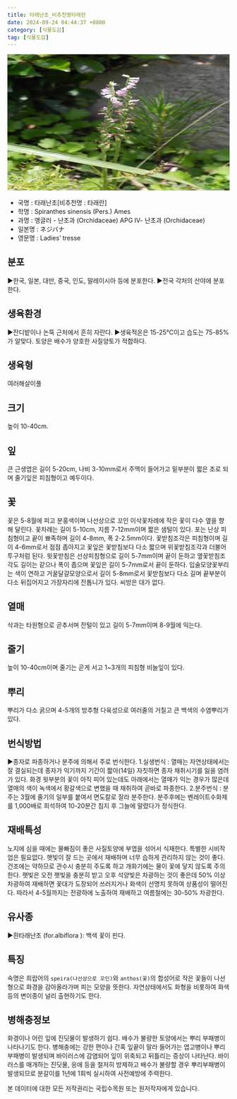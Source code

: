 ```yaml
---
title: 타래난초_비추천명타래란
date: 2024-09-24 04:44:37 +0800
category: [식물도감]
tag: [식물도감]
---
```




![타래난초[비추천명 : 타래란]](/assets/img/fileUpload/plants/basic/Orchidaceae/Spiranthes/15372/15372_20160817140510099files_th2.jpg)
- 국명 : 타래난초[비추천명 : 타래란]
- 학명 : Spiranthes sinensis (Pers.) Ames
- 과명 : 앵글러 - 난초과 (Orchidaceae) APG Ⅳ- 난초과 (Orchidaceae)
- 일본명 : ネジバナ
- 영문명 : Ladies’ tresse


## 분포
▶한국, 일본, 대만, 중국, 인도, 말레이시아 등에 분포한다. 
▶전국 각처의 산야에 분포한다.
## 생육환경
▶잔디밭이나 논뚝 근처에서 흔히 자란다.
▶생육적온은 15-25℃이고 습도는 75-85%가 알맞다. 토양은 배수가 양호한 사질양토가 적합하다.
## 생육형
여러해살이풀
## 크기
높이 10-40cm.
## 잎
큰 근생엽은 길이 5-20cm, 나비 3-10mm로서 주맥이 들어가고 밑부분이 짧은 초로 되며 줄기잎은 피침형이고 예두이다.
## 꽃
꽃은 5-8월에 피고 분홍색이며 나선상으로 꼬인 이삭꽃차례에 작은 꽃이 다수 옆을 향해 달린다. 꽃차례는 길이 5-10cm, 지름 7-12mm이며 짧은 샘털이 있다. 포는 난상 피침형이고 끝이 뾰족하며 길이 4-8mm, 폭 2-2.5mm이다. 꽃받침조각은 피침형이며 길이 4-6mm로서 점점 좁아지고 꽃잎은 꽃받침보다 다소 짧으며 위꽃받침조각과 더불어 투구처럼 된다. 윗꽃받침은 선상피침형으로 길이 5-7mm이며 끝이 둔하고 옆꽃받침조각도 길이는 같으나 폭이 좁으며 꽃잎은 길이 5-7mm로서 끝이 둔하다. 입술모양꽃부리는 색이 연하고 거꿀달걀모양으로서 길이 5-8mm로서 꽃받침보다 다소 길며 끝부분이 다소 뒤집어지고 가장자리에 잔톱니가 있다. 씨방은 대가 없다.
## 열매
삭과는 타원형으로 곧추서며 잔털이 있고 길이 5-7mm이며 8-9월에 익는다.
## 줄기
높이 10-40cm이며 줄기는 곧게 서고 1~3개의 피침형 비늘잎이 있다.
## 뿌리
뿌리가 다소 굵으며 4-5개의 방추형 다육성으로 여러줄의 거칠고 큰 백색의 수염뿌리가 있다.
## 번식방법
▶종자로 파종하거나 분주에 의해서 주로 번식한다. 
1.실생번식 : 열매는 자연상태에서는 잘 결실되는데 종자가 익기까지 기간이 짧아(14일) 자칫하면 종자 채취시기를 잃을 염려가 있다. 화경 윗부분의 꽃이 아직 피어 있는데도 아래에서는 열매가 익는 경우가 많은데 열매의 색이 녹색에서 황갈색으로 변했을 때 채취하여 곧바로 파종한다. 
2.분주번식 : 분주는 3월에 줄기의 일부를 붙여서 면도칼로 잘라 분주한다. 분주후에는 벤레이트수화제를 1,000배로 희석하여 10-20분간 침지 후 그늘에 말렸다가 정식한다.
## 재배특성
노지에 심을 때에는 물빠짐이 좋은 사질토양에 부엽을 섞어서 식재한다. 특별한 시비작업은 필요없다. 햇빛이 잘 드는 곳에서 재배하며 너무 습하게 관리하지 않는 것이 좋다. 건조에는 약하므로 관수시 충분히 주도록 하고 개화기에는 물이 꽃에 닿지 않도록 주의한다. 햇빛은 오전 햇빛을 충분히 받고 오후 석양빛은 차광하는 것이 좋은데 50% 이상 차광하여 재배하면 꽃대가 도장되어 쓰러지거나 화색이 선명치 못하여 상품성이 떨어진다. 따라서 4-5월까지는 전광하에 노출하여 재배하고 여름철에는 30-50% 차광한다.
## 유사종
▶흰타래난초 (for.albiflora ): 백색 꽃이 핀다.
## 특징
속명은 희랍어의 `speira(나선상으로 꼬인)`와 `anthos(꽃)`의 합성어로 작은 꽃들이 나선형으로 화경을 감아올라가며 피는 모양을 뜻한다. 자연상태에서도 화형을 비롯하여 화색 등의 변이종이 널리 출현하기도 한다.
## 병해충정보
화경이나 어린 잎에 진딧물이 발생하기 쉽다. 배수가 불량한 토양에서는 뿌리 부패병이 나타나기도 한다.
병해충에는 강한 편이나 간혹 잎끝이 말라 들어가는 엽고병이나 뿌리부패병이 발생되며 바이러스에 감염되어 잎이 위축되고 뒤틀리는 증상이 나타난다. 바이러스를 매개하는 진딧물, 응애 등을 철저히 방제하고 배수가 불량할 경우 뿌리부패병이 발생되므로 분갈이를 1년에 1회씩 실시하여 사전예방에 주력한다.






본 데이터에 대한 모든 저작권리는 국립수목원 또는 원저작자에게 있습니다.

